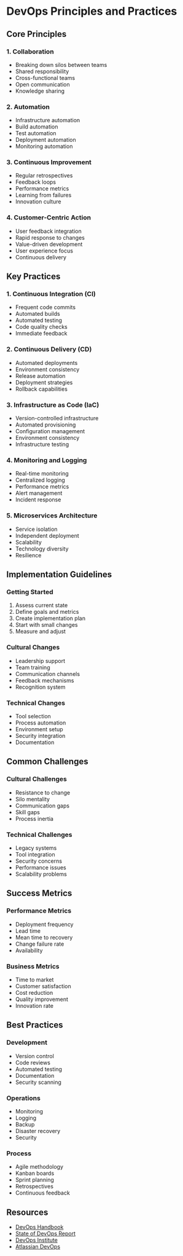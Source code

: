 # DevOps Principles and Practices

## Core Principles

### 1. Collaboration
- Breaking down silos between teams
- Shared responsibility
- Cross-functional teams
- Open communication
- Knowledge sharing

### 2. Automation
- Infrastructure automation
- Build automation
- Test automation
- Deployment automation
- Monitoring automation

### 3. Continuous Improvement
- Regular retrospectives
- Feedback loops
- Performance metrics
- Learning from failures
- Innovation culture

### 4. Customer-Centric Action
- User feedback integration
- Rapid response to changes
- Value-driven development
- User experience focus
- Continuous delivery

## Key Practices

### 1. Continuous Integration (CI)
- Frequent code commits
- Automated builds
- Automated testing
- Code quality checks
- Immediate feedback

### 2. Continuous Delivery (CD)
- Automated deployments
- Environment consistency
- Release automation
- Deployment strategies
- Rollback capabilities

### 3. Infrastructure as Code (IaC)
- Version-controlled infrastructure
- Automated provisioning
- Configuration management
- Environment consistency
- Infrastructure testing

### 4. Monitoring and Logging
- Real-time monitoring
- Centralized logging
- Performance metrics
- Alert management
- Incident response

### 5. Microservices Architecture
- Service isolation
- Independent deployment
- Scalability
- Technology diversity
- Resilience

## Implementation Guidelines

### Getting Started
1. Assess current state
2. Define goals and metrics
3. Create implementation plan
4. Start with small changes
5. Measure and adjust

### Cultural Changes
- Leadership support
- Team training
- Communication channels
- Feedback mechanisms
- Recognition system

### Technical Changes
- Tool selection
- Process automation
- Environment setup
- Security integration
- Documentation

## Common Challenges

### Cultural Challenges
- Resistance to change
- Silo mentality
- Communication gaps
- Skill gaps
- Process inertia

### Technical Challenges
- Legacy systems
- Tool integration
- Security concerns
- Performance issues
- Scalability problems

## Success Metrics

### Performance Metrics
- Deployment frequency
- Lead time
- Mean time to recovery
- Change failure rate
- Availability

### Business Metrics
- Time to market
- Customer satisfaction
- Cost reduction
- Quality improvement
- Innovation rate

## Best Practices

### Development
- Version control
- Code reviews
- Automated testing
- Documentation
- Security scanning

### Operations
- Monitoring
- Logging
- Backup
- Disaster recovery
- Security

### Process
- Agile methodology
- Kanban boards
- Sprint planning
- Retrospectives
- Continuous feedback

## Resources
- [DevOps Handbook](https://itrevolution.com/the-devops-handbook/)
- [State of DevOps Report](https://www.devops-research.com/research.html)
- [DevOps Institute](https://www.devopsinstitute.com/)
- [Atlassian DevOps](https://www.atlassian.com/devops) 